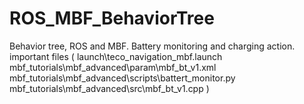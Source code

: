 # ROS_MBF_BehaviorTree
Behavior tree, ROS and MBF.  Battery monitoring and charging action.
important files 
(
launch\teco_navigation_mbf.launch
mbf_tutorials\mbf_advanced\param\mbf_bt_v1.xml
mbf_tutorials\mbf_advanced\scripts\battert_monitor.py
mbf_tutorials\mbf_advanced\src\mbf_bt_v1.cpp
)
